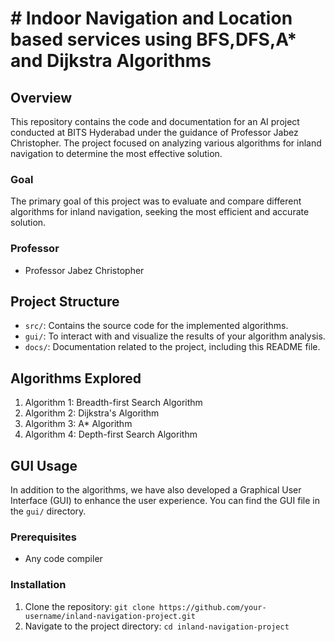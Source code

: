 # # Indoor Navigation and Location based services using BFS,DFS,A* and Dijkstra Algorithms

## Overview
This repository contains the code and documentation for an AI project conducted at BITS Hyderabad under the guidance of Professor Jabez Christopher. 
The project focused on analyzing various algorithms for inland navigation to determine the most effective solution.
### Goal
The primary goal of this project was to evaluate and compare different algorithms for inland navigation, seeking the most efficient and accurate solution. 
### Professor
- Professor Jabez Christopher

## Project Structure

- `src/`: Contains the source code for the implemented algorithms.
- `gui/`: To interact with and visualize the results of your algorithm analysis.
- `docs/`: Documentation related to the project, including this README file.

## Algorithms Explored

1. Algorithm 1: Breadth-first Search Algorithm
2. Algorithm 2: Dijkstra's Algorithm
3. Algorithm 3: A* Algorithm
4. Algorithm 4: Depth-first Search Algorithm

## GUI Usage

In addition to the algorithms, we have also developed a Graphical User Interface (GUI) to enhance the user experience. You can find the GUI file in the `gui/` directory.
### Prerequisites

- Any code compiler 

### Installation

1. Clone the repository: `git clone https://github.com/your-username/inland-navigation-project.git`
2. Navigate to the project directory: `cd inland-navigation-project`






